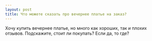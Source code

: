 ```yaml
---
layout: post 
title: Что можете сказать про вечернее платье на заказ? 
--- 
```

Хочу купить вечернее платье, но много как хороших, так и плохих отзывов. Подскажите, стоит ли покупать? Если да, то где?